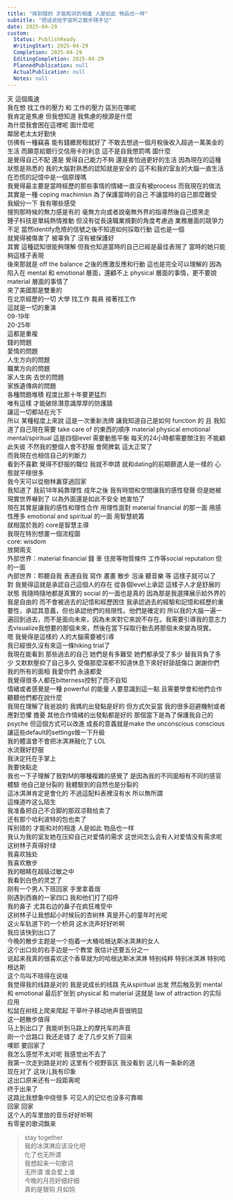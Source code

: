 ```yaml
---
title: "挥别错的 才能和对的相逢 人是如此 物品也一样"
subtitle: "把话说给宇宙听之散步随手记"
date: 2025-04-29
custom:
  Status: PublishReady
  WritingStart: 2025-04-29
  Completion: 2025-04-29
  EditingCompletion: 2025-04-29
  PlannedPublication: null
  ActualPublication: null
  Notes: null
---    
```

天 這個風速     
我在想 找工作的壓力 和 工作的壓力 區別在哪呢  
我肯定是焦慮 但我想知道 我焦慮的根源是什麼    
為什麼我會困在這裡呢 圖什麼呢    
鄰居老太太好勤快    
彷彿有一種竊喜 能有錢繳房租就好了 不敢去想過一個月稅後收入超過一萬美金的生活 而願意給銀行交信用卡的利息 這不是自我懲罰嗎 圖什麼    
是覺得自己不配 還是 覺得自己能力不夠 還是害怕過更好的生活 因為現在的這種狀態是熟悉的 我的大腦對熟悉的認知就是安全的 這不和我的室友的大腦一直生活在恐慌的記憶中是一個原理嗎     
我覺得最主要是當時經歷的那些事情的情緒一直沒有被process 而我現在的做法其實是一種 coping machimisn 為了保護當時的自己 不讓當時的自己那麼難受     
我細分一下 我有哪些感受    
搜狗那時候的無力感是有的 毫無方向或者說毫無外界的指導然後自己摸黑走  
錘子科技是單純熱情推動 但沒有從長遠職業規劃的角度考慮過 業務層面的競爭力不足 當然identify危險的信號之後不知道如何採取行動 這也是一個  
就覺得被傷害了 被辜負了 沒有被保護好  
其實 這種認知很能夠理解 但我也知道當時的自己已經是最佳表現了 當時的她只能夠這樣子表現  
後來那就是 off the balance 之後的應激反應和行動 這也是完全可以理解的 因為陷入在 mental 和 emotional 層面，還顧不上 physical 層面的事情，更不要說 material 層面的事情了  
來了美國那是雙重的    
在北京經歷的一切 大學 找工作 裁員 接著找工作  
這就是一切的重演  
09-19年  
20-25年  
這都是重複  
錢的問題  
愛情的問題  
人生方向的問題  
職業方向的問題  
家人生病 去世的問題  
家族遺傳病的問題  
各種問題堆積 程度比那十年要更猛烈  
唯有這樣 才能破除潛意識厚厚的防護牆  
讓這一切都站在光下    
所以 某種程度上來說 這是一次重新洗牌 讓我知道自己是如何 function 的 且 我知道了自己現在需要 take care of 的東西的順序 material physical emotional mental/spiritual 這是四個level 需要動態平衡 每天的24小時都需要關注到 不能顧此失彼 不然我的整個人會不舒服 會鬧脾氣 這太正常了    
而我現在也相信自己的判斷力  
看到不喜歡 覺得不舒服的職位 我就不申請 就和dating的前期篩選人是一樣的 心態就平穩很多    
我今天可以從樹林裏穿過回家    
我知道了 我前18年純靠理性 成年之後 我有時間和空間讓我的感性發聲 但是她被現實世界嚇到了 以為外面還是如此不安全 她害怕了    
現在其實是讓我的感性和理性合作 用理性面對 material financial 的那一面 用感性應多 emotional and spiritual 的一面 用智慧統籌  
就相當於我的 core是智慧主導  
我現在特別想畫一個流程圖  
core: wisdom  
放開兩支  
外部世界：material financial 錢 車 住房等物質條件 工作等social reputation 但的一面  
內部世界：聆聽自我 表達自我 寫作 畫畫 散步 泡澡 聽音樂 等 這樣子就可以了    
對 我覺得這就是承認自己這個人的存在 從各個level上承認 這樣子人才是舒展的狀態 我隨時隨地都是真實的 social 的一面也是真的 因為那是我選擇展示給外界的 我是自由的 而不會被過去的記憶和經歷困住 我承認過去的經驗和記憶和經歷的重要性，承認其意義，但也承認他們的局限性。他們是確定的 所以我的大腦一遍一遍回到過去，而不是面向未來，因為未來對它來說不存在。我需要引導我的意志力去visualize我想要的那個未來，然後在當下採取行動去將那個未來變為現實。    
嗯 我覺得是這樣的 人的大腦需要被引導    
我已經很久沒有來這一條hiking trial了    
我現在能看到 那些過去的自己 她們是有多難受 她們都承受了多少 替我背負了多少 又默默壓抑了自己多久 受傷那麼深都不知道休息下來好好舔舐傷口 謝謝你們 我的所有的面相 我愛你們 永遠都愛    
我覺得很多人都在bitterness控制了而不自知  
情緒或者感覺是一種 powerful 的能量 人要意識到這一點 且需要學會和他們合作 聽聽他們都在說什麼    
我現在理解了我爸說的 我媽的出發點是好的 但方式欠妥當 我的很多迴避機制或者應對恐懼 擔憂 其他合作情緒的出發點都是好的 那個當下是為了保護我自己的psyche 但這個方式可以改進 成長的意義就是make the unconscious conscious 讓這些default的settings做一下升級    
我的體溫會不會把冰淇淋融化了 LOL    
水流聲好舒服    
我決定托在手掌上    
我要快點走    
我也一下子理解了我對M的哪種複雜的感覺了 是因為我的不同面相有不同的感官體驗 他自己是分裂的 我體驗到的自然也是分裂的    
這冰淇淋肯定是會化的 不過這配料表裡沒有水 所以無所謂    
這條道咋这么陌生    
我准备把自己不合脚的那双凉鞋给卖了  
还有那个哈利波特的包也卖了    
挥别错的 才能和对的相逢 人是如此 物品也一样    
我认为我的室友她在压抑自己对爱情的需求 这世间怎么会有人对爱情没有需求呢    
这树林子真得好绿  
我喜欢独处  
我喜欢散步    
我的眼睛在超级过敏之中    
我看到白色的灵芝了    
刚有一个男人下班回家 手里拿着烟    
刚遇到西裔的一家四口 我和他们打了招呼     
我的鼻子 尤其右边的鼻子在疯狂难受中    
这树林子让我想起小时候玩的杏树林 真是开心的童年时光呢    
这火车轨道下的一个桥洞 这水流声好好听啊     
我应该快到出口了    
今晚的散步主题是一个抱着一大桶哈根达斯冰淇淋的女人  
这个出口处的右手边是一个教堂 我估计还要五分之一    
说起来我真的很喜欢这个香草就为的哈根达斯冰淇淋 特别纯粹 特别冰淇淋 特别哈根达斯    
这个鸟叫不晓得在说啥    
我觉得我的线路是对的 我是说成长的线路 先从spiritual 出发 然后触及到 mental 和 emotional 最后扩张到 physical 和 material 这就是 law of attraction 的实际应用    
松鼠在树枝上爬来爬起 干草叶子移动地声音很明显    
这一趟散步值得  
马上到出口了 我能听到马路上的摩托车的声音    
刚一个岔路口 我还走错了 走了几步又折了回来     
噢耶 要回家了    
我怎么感觉不太对呢 我感觉出不去了    
我第一次走到路是对的 这里有个视野盲区 我没看到 这儿有一条新的道     
现在对了 这块儿我有印象    
这出口原来还有一段距离呢    
终于出来了    
这路比我想象中绕很多 可见人的记忆也没多可靠嘛    
回家 回家    
这个人的车里放的音乐好好听啊  
有零星的歌词飘来     
> stay together     
我的冰淇淋应该没化吧  
化了也无所谓  
我想起来一句歌词    
> 无所谓 谁会爱上谁    
今晚的月亮好细好细  
真的是银钩 月如钩    

